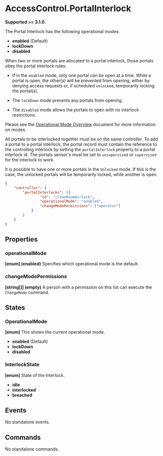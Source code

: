 # AccessControl.PortalInterlock

**Supported >= 3.1.0**.

The Portal Interlock has the following operational modes:

- **enabled** (Default)
- **lockDown**
- **disabled**

When two or more portals are allocated to a portal interlock, those portals obey the portal interlock rules:

- If in the `enabled` mode, only one portal can be open at a time. While a portal is open, the other(s) will be prevented from opening, either by denying access requests or, if scheduled `unlocked`, temporarily locking the portal(s).

- The `lockDown` mode prevents any portals from opening.

- The `disabled` mode allows the portals to open with no interlock restrictions.

Please see the [Operational Mode Overview](../ApplicationConfiguration/ModeOverview.md) document for more information on modes.

All portals to be interlocked together must be on the same controller. To add a portal to a portal interlock, the portal record must contain the reference to the controlling interlock by setting the `portalInterlock` property to a portal interlock id. The portals sensor's must be set to `unsupervised` or `supervised` for the interlock to work.

It is possible to have one or more portals in the `Unlocked` mode. If this is the case, the unlocked portals will be temporarily locked, while another is open.

````json
{
    "controller": {
        "portalInterlocks": [{
                "id": "cleanRoomAirlock",
                "operationalMode": "enabled",
                "changeModePermissions": ["operator"]
            }
        ]
    }
}
````

## Properties

### operationalMode

**[enum] (enabled)** Specifies which operational mode is the default.

### changeModePermissions

**[string[]] (empty)** A person with a permission on this list can execute the `ChangeMode` command.

## States

### OperationalMode

**[enum]** This shows the current operational mode.

- **enabled** (Default)
- **lockDown**
- **disabled**

### InterlockState

**[enum]** State of the Interlock.

- **idle**
- **interlocked**
- **breached**

## Events

No standalone events.

## Commands

No standalone commands.
